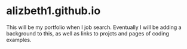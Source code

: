 # alizbeth1.github.io 
This will be my portfolio when I job search. 
Eventually I will be adding a background to this, as well as links to projcts and pages of coding examples. 
